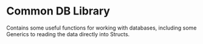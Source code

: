 # Common DB Library

Contains some useful functions for working with databases, including some Generics to reading the data directly into Structs. 
